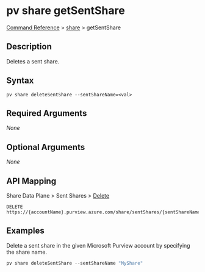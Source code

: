 # pv share getSentShare
[Command Reference](../../../README.md#command-reference) > [share](./main.md) > getSentShare

## Description
Deletes a sent share.

## Syntax
```
pv share deleteSentShare --sentShareName=<val>
```

## Required Arguments
*None*

## Optional Arguments
*None*

## API Mapping
Share Data Plane > Sent Shares > [Delete](https://docs.microsoft.com/en-us/rest/api/purview/sharedataplane/sent-shares/delete)
```
DELETE https://{accountName}.purview.azure.com/share/sentShares/{sentShareName}
```

## Examples
Delete a sent share in the given Microsoft Purview account by specifying the share name.
```powershell
pv share deleteSentShare --sentShareName "MyShare"
```